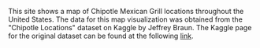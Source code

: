 This site shows a map of Chipotle Mexican Grill locations throughout the United States. The data for this map visualization was obtained from the "Chipotle Locations" dataset on Kaggle by Jeffrey Braun. The Kaggle page for the original dataset can be found at the following [link](https://www.kaggle.com/datasets/jeffreybraun/chipotle-locations/).
